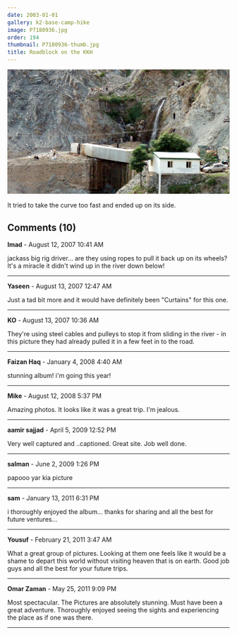 ```yaml
---
date: 2003-01-01
gallery: k2-base-camp-hike
image: P7180936.jpg
order: 194
thumbnail: P7180936-thumb.jpg
title: Roadblock on the KKH
---
```


![Roadblock on the KKH](./P7180936.jpg)

It tried to take the curve too fast and ended up on its side.

<div id="comments">

## Comments (10)

**Imad** - August 12, 2007 10:41 AM

jackass big rig driver... are they using ropes to pull it back up on its wheels? It's a miracle it didn't wind up in the river down below!

---

**Yaseen** - August 13, 2007 12:47 AM

Just a tad bit more and it would have definitely been "Curtains" for this one.

---

**KO** - August 13, 2007 10:36 AM

They're using steel cables and pulleys to stop it from sliding in the river - in this picture they had already pulled it in a few feet in to the road.

---

**Faizan Haq** - January  4, 2008  4:40 AM

stunning album! i'm going this year!

---

**Mike** - August 12, 2008  5:37 PM

Amazing photos. It looks like it was a great trip. I'm jealous.

---

**aamir sajjad** - April  5, 2009 12:52 PM

Very well captured and ..captioned. Great site. Job well done.

---

**salman** - June  2, 2009  1:26 PM

papooo yar kia picture

---

**sam** - January 13, 2011  6:31 PM

i thoroughly enjoyed the album... thanks for sharing and all the best for future ventures...

---

**Yousuf** - February 21, 2011  3:47 AM

What a great group of pictures. Looking at them one feels like it would be a shame to depart this world without visiting heaven that is on earth. Good job guys and all the best for your future trips.

---

**Omar Zaman** - May 25, 2011  9:09 PM

Most spectacular. The Pictures are absolutely stunning. Must have been a great adventure. Thoroughly enjoyed seeing the sights and experiencing the place as if one was there.

---

</div>